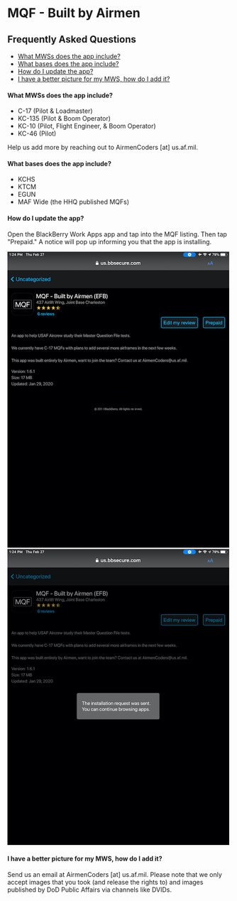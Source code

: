 # MQF - Built by Airmen

## Frequently Asked Questions
* [What MWSs does the app include?](#what-mwss-does-the-app-include)
* [What bases does the app include?](#what-bases-does-the-app-include)
* [How do I update the app?](#how-do-i-update-the-app)
* [I have a better picture for my MWS, how do I add it?](#i-have-a-better-picture-for-my-mws-how-do-i-add-it)

#### What MWSs does the app include?
* C-17 (Pilot & Loadmaster)
* KC-135 (Pilot & Boom Operator)
* KC-10 (Pilot, Flight Engineer, & Boom Operator)
* KC-46 (Pilot)

Help us add more by reaching out to AirmenCoders [at] us.af.mil. 

#### What bases does the app include?
* KCHS
* KTCM
* EGUN
* MAF Wide (the HHQ published MQFs)

#### How do I update the app?
Open the BlackBerry Work Apps app and tap into the MQF listing. Then tap "Prepaid." A notice will pop up informing you that the app is installing. 

![Update Image 1](./update1.jpeg) ![Update Image 2](./update2.jpeg)

#### I have a better picture for my MWS, how do I add it?
Send us an email at AirmenCoders [at] us.af.mil. Please note that we only accept images that you took (and release the rights to) and images published by DoD Public Affairs via channels like DVIDs.
